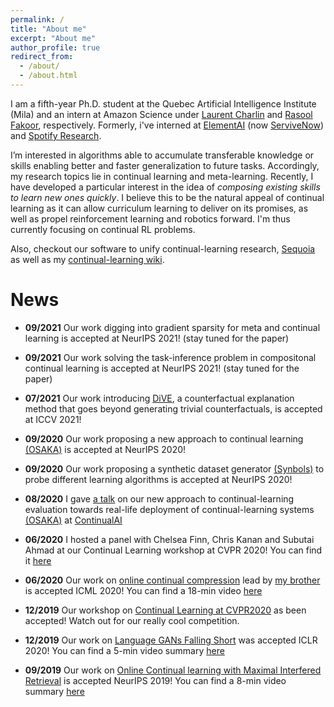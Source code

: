 ```yaml
---
permalink: /
title: "About me"
excerpt: "About me"
author_profile: true
redirect_from: 
  - /about/
  - /about.html
---
```

<!-- 
I'm a 4th year PhD student at the Quebec Artificial Intelligence Institute [(Mila)](https://mila.quebec/) and an intern at [ElementAI](https://www.elementai.com/) under the supervision of [Laurent Charlin](http://www.cs.toronto.edu/~lcharlin/) and [Pau Rodriguez](https://prlz77.github.io/), respectively. 

I'm interested in algorithms able to accumulate transferable knowledge or skills enabling generalization to future tasks. Accordingly, my research topics lie in continual learning and meta-learning. My [recent work](https://arxiv.org/abs/2003.05856) proposes a new and more realistic approach to continual learning at the intersection of both fields.

Recently, I have developed a particular interest in the idea of *composing existing skills to learn new ones quickly*. I believe this is the real appeal of continual learning and that it can propel reinforcement learning. Consequently, i'm currently focused on continual RL. -->


I am a fifth-year Ph.D. student at the Quebec Artificial Intelligence Institute (Mila) and an intern at Amazon Science under  [Laurent Charlin](http://www.cs.toronto.edu/~lcharlin/) and [Rasool Fakoor](https://sites.google.com/site/rfakoor), respectively. Formerly, i've interned at [ElementAI](https://www.elementai.com/) (now [ServiveNow](https://www.servicenow.com/)) and [Spotify Research](https://research.atspotify.com/). 

I’m interested in algorithms able to accumulate transferable knowledge or skills enabling better and faster generalization to future tasks. Accordingly, my research topics lie in continual learning and meta-learning. Recently, I have developed a particular interest in the idea of *composing existing skills to learn new ones quickly*. I believe this to be the natural appeal of continual learning as it can allow curriculum learning to deliver on its promises, as well as propel reinforcement learning and robotics forward. I'm thus currently focusing on continual RL problems.

Also, checkout our software to unify continual-learning research, [Sequoia](https://github.com/lebrice/Sequoia) as well as my [continual-learning wiki](https://github.com/optimass/continual_learning_papers).


# News

* **09/2021** Our work digging into gradient sparsity for meta and continual learning is accepted at NeurIPS 2021! (stay tuned for the paper)

* **09/2021** Our work solving the task-inference problem in compositonal continual learning is accepted at NeurIPS 2021! (stay tuned for the paper)

* **07/2021** Our work introducing [DiVE](https://arxiv.org/abs/2103.10226), a counterfactual explanation method that goes beyond generating trivial counterfactuals, is accepted at ICCV 2021! 

* **09/2020** Our work proposing a new approach to continual learning [(OSAKA)](https://arxiv.org/abs/2003.05856) is accepted at NeurIPS 2020! 

* **09/2020** Our work proposing a synthetic dataset generator [(Synbols)](https://arxiv.org/abs/2009.06415) to probe different learning algorithms is accepted at NeurIPS 2020!

* **08/2020** I gave [a talk](https://youtu.be/AHGiF21WZbw) on our new approach to continual-learning evaluation towards real-life deployment of continual-learning systems [(OSAKA)](https://arxiv.org/abs/2003.05856) at [ContinualAI](https://www.continualai.org/)

* **06/2020** I hosted a panel with Chelsea Finn, Chris Kanan and Subutai Ahmad at our Continual Learning workshop at CVPR 2020! You can find it [here](https://www.youtube.com/watch?v=sp3Y9Np25Og&t)

* **06/2020** Our work on [online continual compression](https://arxiv.org/abs/1911.08019) lead by [my brother](https://www.cs.mcgill.ca/~lpagec/) is accepted ICML 2020! You can find a 18-min video [here](https://icml.cc/virtual/2020/poster/6338)

* **12/2019** Our workshop on [Continual Learning at CVPR2020](https://sites.google.com/view/clvision2020) as been accepted! Watch out for our really cool competition.

* **12/2019** Our work on [Language GANs Falling Short](https://arxiv.org/abs/1811.02549) was accepted ICLR 2020! You can find a 5-min video summary [here](https://iclr.cc/virtual_2020/poster_BJgza6VtPB.html)

* **09/2019** Our work on [Online Continual learning with Maximal Interfered Retrieval](http://papers.nips.cc/paper/9357-online-continual-learning-with-maximal-interfered-retrieval) is accepted NeurIPS 2019! You can find a 8-min video summary [here](https://www.youtube.com/watch?v=wfb9UV_n8jg&t)




